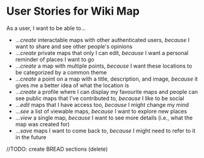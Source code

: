 # User Stories for Wiki Map

As a user, I want to be able to...
- ...*create* interactable maps with other authenticated users, *because* I want to share and see other people's opinions
- ...*create* private maps that only I can edit, *because* I want a personal reminder of places I want to go
- ...*create* a map with multiple points, *because* I want these locations to be categorized by a common theme
- ...*create* a point on a map with a title, description, and image, *because* it gives me a better idea of what the location is
- ...*create* a profile where I can display my favourite maps and people can see public maps that I've contributed to, *because* I like to be social
- ...*edit* maps that I have access too, *because* I might change my mind
- ...*see* a list of viewable maps, *because* I want to explore new places
- ...*view* a single map, *because* I want to see more details (i.e., what the map was created for)
- ...*save* maps I want to come back to, *because* I might need to refer to it in the future

//TODO: create BREAD sections (delete)
